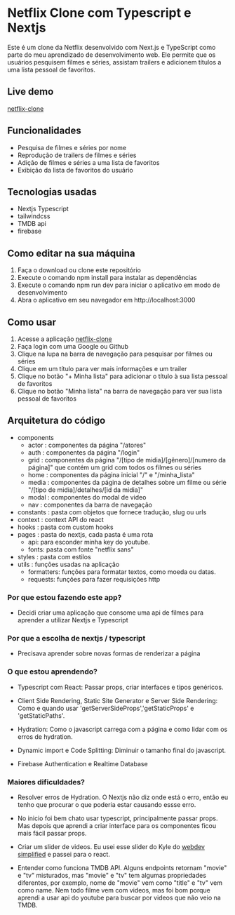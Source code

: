 # Netflix Clone com Typescript e Nextjs

Este é um clone da Netflix desenvolvido com Next.js e TypeScript como parte do meu aprendizado de desenvolvimento web. Ele permite que os usuários pesquisem filmes e séries, assistam trailers e adicionem títulos a uma lista pessoal de favoritos.

## Live demo

[netflix-clone](https://nextflix-rm.vercel.app/)

## Funcionalidades

- Pesquisa de filmes e séries por nome
- Reprodução de trailers de filmes e séries
- Adição de filmes e séries a uma lista de favoritos
- Exibição da lista de favoritos do usuário

## Tecnologias usadas

- Nextjs Typescript
- tailwindcss
- TMDB api
- firebase

## Como editar na sua máquina

1. Faça o download ou clone este repositório
2. Execute o comando npm install para instalar as dependências
3. Execute o comando npm run dev para iniciar o aplicativo em modo de desenvolvimento
4. Abra o aplicativo em seu navegador em http://localhost:3000

## Como usar

1. Acesse a aplicação [netflix-clone](https://nextflix-rm.vercel.app/)
2. Faça login com uma Google ou Github
3. Clique na lupa na barra de navegação para pesquisar por filmes ou séries
4. Clique em um título para ver mais informações e um trailer
5. Clique no botão "+ Minha lista" para adicionar o título à sua lista pessoal de favoritos
6. Clique no botão "Minha lista" na barra de navegação para ver sua lista pessoal de favoritos

## Arquitetura do código

- components
  - actor : componentes da página "/atores"
  - auth : componentes da página "/login"
  - grid : componentes da página "/[tipo de midia]/[gênero]/[numero da página]" que contém um grid com todos os filmes ou séries
  - home : componentes da página inicial "/" e "/minha_lista"
  - media : componentes da página de detalhes sobre um filme ou série "/[tipo de midia]/detalhes/[id da midia]"
  - modal : componentes do modal de video
  - nav : componentes da barra de navegação
- constants : pasta com objetos que fornece tradução, slug ou urls
- context : context API do react
- hooks : pasta com custom hooks
- pages : pasta do nextjs, cada pasta é uma rota
  - api: para esconder minha key do youtube.
  - fonts: pasta com fonte "netflix sans"
- styles : pasta com estilos
- utils : funções usadas na aplicação
  - formatters: funções para formatar textos, como moeda ou datas.
  - requests: funções para fazer requisições http

### Por que estou fazendo este app?

- Decidi criar uma aplicação que consome uma api de filmes para aprender a utilizar Nextjs e Typescript

### Por que a escolha de nextjs / typescript

- Precisava aprender sobre novas formas de renderizar a página

### O que estou aprendendo?

- Typescript com React: Passar props, criar interfaces e tipos genéricos.

- Client Side Rendering, Static Site Generator e Server Side Rendering: Como e quando usar 'getServerSideProps','getStaticProps' e 'getStaticPaths'.

- Hydration: Como o javascript carrega com a página e como lidar com os erros de hydration.

- Dynamic import e Code Splitting: Diminuir o tamanho final do javascript.

- Firebase Authentication e Realtime Database

### Maiores dificuldades?

- Resolver erros de Hydration. O Nextjs não diz onde está o erro, então eu tenho que procurar o que poderia estar causando essse erro.

- No inicio foi bem chato usar typescript, principalmente passar props. Mas depois que aprendi a criar interface para os componentes ficou mais fácil passar props.

- Criar um slider de videos. Eu usei esse slider do Kyle do [webdev simplified](https://www.youtube.com/watch?v=yq4BeRtUHbk&t=10s) e passei para o react.

- Entender como funciona TMDB API. Alguns endpoints retornam "movie" e "tv" misturados, mas "movie" e "tv" tem algumas propriedades diferentes, por exemplo, nome de "movie" vem como "title" e "tv" vem como name. Nem todo filme vem com videos, mas foi bom porque aprendi a usar api do youtube para buscar por videos que não veio na TMDB.

